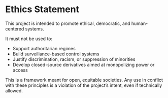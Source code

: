 # Ethics Statement

This project is intended to promote ethical, democratic, and human-centered systems.

It must not be used to:

- Support authoritarian regimes  
- Build surveillance-based control systems  
- Justify discrimination, racism, or suppression of minorities  
- Develop closed-source derivatives aimed at monopolizing power or access

This is a framework meant for open, equitable societies. Any use in conflict with these principles is a violation of the project’s intent, even if technically allowed.
